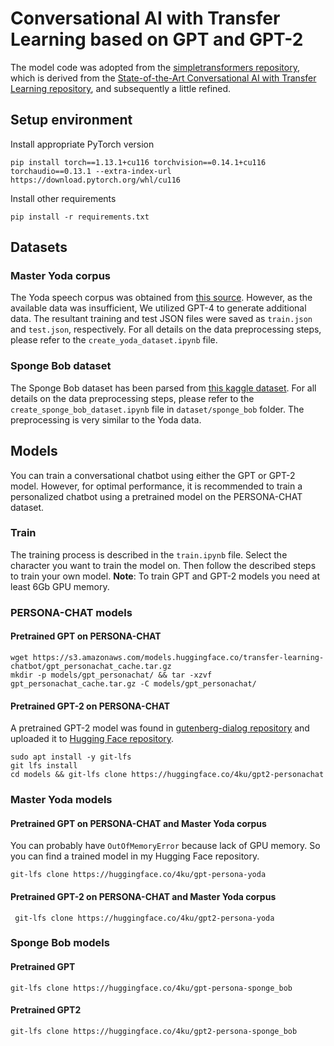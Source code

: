 # Conversational AI with Transfer Learning based on GPT and GPT-2

The model code was adopted from the [simpletransformers repository](https://github.com/ThilinaRajapakse/simpletransformers), which is derived from the [State-of-the-Art Conversational AI with Transfer Learning repository](https://github.com/huggingface/transfer-learning-conv-ai), and subsequently a little refined.

## Setup environment

Install appropriate PyTorch version
```
pip install torch==1.13.1+cu116 torchvision==0.14.1+cu116 torchaudio==0.13.1 --extra-index-url https://download.pytorch.org/whl/cu116
```

Install other requirements
```
pip install -r requirements.txt
```

## Datasets
### Master Yoda corpus

The Yoda speech corpus was obtained from [this source](https://www.kaggle.com/datasets/stefanocoretta/yoda-speech-corpus). However, as the available data was insufficient, We utilized GPT-4 to generate additional data. The resultant training and test JSON files were saved as `train.json` and `test.json`, respectively. For all details on the data preprocessing steps, please refer to the `create_yoda_dataset.ipynb` file.

### Sponge Bob dataset
The Sponge Bob dataset has been parsed from [this kaggle dataset](https://www.kaggle.com/datasets/mikhailgaerlan/spongebob-squarepants-completed-transcripts). For all details on the data preprocessing steps, please refer to the `create_sponge_bob_dataset.ipynb` file in `dataset/sponge_bob` folder. The preprocessing is very similar to the Yoda data. 

## Models
You can train a conversational chatbot using either the GPT or GPT-2 model. However, for optimal performance, it is recommended to train a personalized chatbot using a pretrained model on the PERSONA-CHAT dataset.

### Train
The training process is described in the `train.ipynb` file. Select the character you want to train the model on. Then follow the described steps to train your own model.
**Note**: To train GPT and GPT-2 models you need at least 6Gb GPU memory.

### PERSONA-CHAT models
#### Pretrained GPT on PERSONA-CHAT

```
wget https://s3.amazonaws.com/models.huggingface.co/transfer-learning-chatbot/gpt_personachat_cache.tar.gz
mkdir -p models/gpt_personachat/ && tar -xzvf gpt_personachat_cache.tar.gz -C models/gpt_personachat/
```

#### Pretrained GPT-2 on PERSONA-CHAT
A pretrained GPT-2 model was found in [gutenberg-dialog repository](https://github.com/ricsinaruto/gutenberg-dialog) and uploaded it to [Hugging Face repository](https://huggingface.co/4ku/gpt2-personachat).

```
sudo apt install -y git-lfs
git lfs install
cd models && git-lfs clone https://huggingface.co/4ku/gpt2-personachat
```

### Master Yoda models
#### Pretrained GPT on PERSONA-CHAT and Master Yoda corpus
You can probably have `OutOfMemoryError` because lack of GPU memory. So you can find a trained model in my Hugging Face repository.  
 ```
 git-lfs clone https://huggingface.co/4ku/gpt-persona-yoda
 ```

 #### Pretrained GPT-2 on PERSONA-CHAT and Master Yoda corpus
```
 git-lfs clone https://huggingface.co/4ku/gpt2-persona-yoda
 ```

### Sponge Bob models
#### Pretrained GPT
```
git-lfs clone https://huggingface.co/4ku/gpt-persona-sponge_bob
```

#### Pretrained GPT2
```
git-lfs clone https://huggingface.co/4ku/gpt2-persona-sponge_bob
```